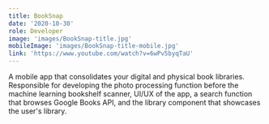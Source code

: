 ```yaml
---
title: BookSnap
date: '2020-10-30'
role: Developer
image: 'images/BookSnap-title.jpg'
mobileImage: 'images/BookSnap-title-mobile.jpg'
link: 'https://www.youtube.com/watch?v=6wPv5byqTaU'
---
```

A mobile app that consolidates your digital and physical book libraries. Responsible for developing the photo processing function before the machine learning bookshelf scanner, UI/UX of the app, a search function that browses Google Books API, and the library component that showcases the user's library. 
